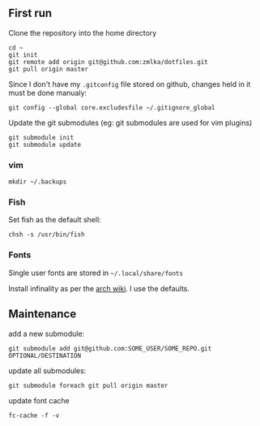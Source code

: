 ## First run

Clone the repository into the home directory

```
cd ~
git init
git remote add origin git@github.com:zmlka/dotfiles.git
git pull origin master
```

Since I don't have my `.gitconfig` file stored on github, changes held in it
must be done manualy:

```
git config --global core.excludesfile ~/.gitignore_global
```

Update the git submodules (eg: git submodules are used for vim plugins)

```
git submodule init
git submodule update
```
### vim

```
mkdir ~/.backups
```


### Fish

Set fish as the default shell:
```
chsh -s /usr/bin/fish
```

### Fonts

Single user fonts are stored in `~/.local/share/fonts`

Install infinality as per the [arch
wiki](https://wiki.archlinux.org/index.php/Infinality-bundle+fonts). I use the
defaults.


## Maintenance

add a new submodule:

```
git submodule add git@github.com:SOME_USER/SOME_REPO.git OPTIONAL/DESTINATION
```

update all submodules:

```
git submodule foreach git pull origin master
```

update font cache

```
fc-cache -f -v
```
